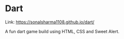 # Dart

Link: https://sonalsharma1108.github.io/dart/

A fun dart game build using HTML, CSS and Sweet Alert.
